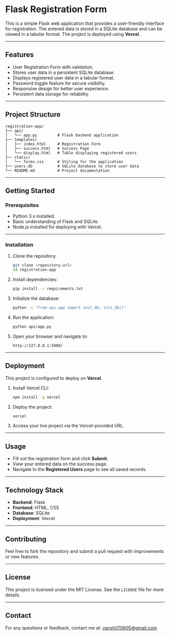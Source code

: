 # **Flask Registration Form**

This is a simple Flask web application that provides a user-friendly interface for registration. The entered data is stored in a SQLite database and can be viewed in a tabular format. The project is deployed using **Vercel**.

---

## **Features**
- User Registration Form with validation.
- Stores user data in a persistent SQLite database.
- Displays registered user data in a tabular format.
- Password toggle feature for secure visibility.
- Responsive design for better user experience.
- Persistent data storage for reliability.

---

## **Project Structure**
```
registration-app/
├── api/
│   └── app.py         # Flask backend application
├── templates/
│   ├── index.html     # Registration Form
│   ├── success.html   # Success Page
│   └── display.html   # Table displaying registered users
├── static/
│   └── forms.css      # Styling for the application
├── users.db           # SQLite database to store user data
└── README.md          # Project documentation
```

---

## **Getting Started**

### **Prerequisites**
- Python 3.x installed.
- Basic understanding of Flask and SQLite.
- Node.js installed for deploying with Vercel.

---

### **Installation**
1. Clone the repository:
   ```bash
   git clone <repository-url>
   cd registration-app
   ```

2. Install dependencies:
   ```bash
   pip install -r requirements.txt
   ```

3. Initialize the database:
   ```bash
   python -c "from api.app import init_db; init_db()"
   ```

4. Run the application:
   ```bash
   python api/app.py
   ```

5. Open your browser and navigate to:
   ```
   http://127.0.0.1:5000/
   ```

---

## **Deployment**
This project is configured to deploy on **Vercel**.

1. Install Vercel CLI:
   ```bash
   npm install -g vercel
   ```

2. Deploy the project:
   ```bash
   vercel
   ```

3. Access your live project via the Vercel-provided URL.

---

## **Usage**
- Fill out the registration form and click **Submit**.
- View your entered data on the success page.
- Navigate to the **Registered Users** page to see all saved records.

---

## **Technology Stack**
- **Backend**: Flask
- **Frontend**: HTML, CSS
- **Database**: SQLite
- **Deployment**: Vercel

---

## **Contributing**
Feel free to fork the repository and submit a pull request with improvements or new features.

---

## **License**
This project is licensed under the MIT License. See the `LICENSE` file for more details.

---

## **Contact**
For any questions or feedback, contact me at: vansh070605@gmail.com
